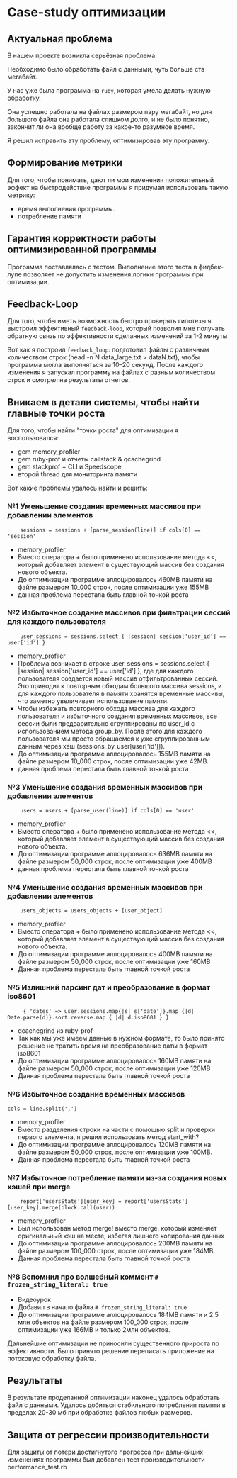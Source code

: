 # Case-study оптимизации

## Актуальная проблема
В нашем проекте возникла серьёзная проблема.

Необходимо было обработать файл с данными, чуть больше ста мегабайт.

У нас уже была программа на `ruby`, которая умела делать нужную обработку.

Она успешно работала на файлах размером пару мегабайт, но для большого файла она работала слишком долго, и не было понятно, закончит ли она вообще работу за какое-то разумное время.

Я решил исправить эту проблему, оптимизировав эту программу.

## Формирование метрики
Для того, чтобы понимать, дают ли мои изменения положительный эффект на быстродействие программы я придумал использовать такую метрику:
* время выполнения программы.
* потребление памяти

## Гарантия корректности работы оптимизированной программы
Программа поставлялась с тестом. Выполнение этого теста в фидбек-лупе позволяет не допустить изменения логики программы при оптимизации.

## Feedback-Loop
Для того, чтобы иметь возможность быстро проверять гипотезы я выстроил эффективный `feedback-loop`, который позволил мне получать обратную связь по эффективности сделанных изменений за 1-2 минуты

Вот как я построил `feedback_loop`: подготовил файлы с различным количеством строк (head -n N data_large.txt > dataN.txt), чтобы программа могла выполняться за 10–20 секунд.
После каждого изменения я запускал программу на файлах с разным количеством строк и смотрел на результаты отчетов.

## Вникаем в детали системы, чтобы найти главные точки роста
Для того, чтобы найти "точки роста" для оптимизации я воспользовался:
- gem memory_profiler
- gem ruby-prof и отчеты callstack & qcachegrind
- gem stackprof + CLI и Speedscope
- второй thread для мониторинга памяти

Вот какие проблемы удалось найти и решить:

### №1 Уменьшение создания временных массивов при добавлении элементов 
```
    sessions = sessions + [parse_session(line)] if cols[0] == 'session'
```
- memory_profiler
- Вместо оператора + было применено использование метода <<, который добавляет элемент в существующий массив без создания нового объекта.
- До оптимизации программе аллоцировалось 460MB памяти на файле размером 10_000 строк, после оптимизации уже 155MB
- данная проблема перестала быть главной точкой роста

### №2 Избыточное создание массивов при фильтрации сессий для каждого пользователя
```
    user_sessions = sessions.select { |session| session['user_id'] == user['id'] }
```
- memory_profiler
- Проблема возникает в строке user_sessions = sessions.select { |session| session['user_id'] == user['id'] }, где для каждого пользователя создается новый массив отфильтрованных сессий. Это приводит к повторным обходам большого массива sessions, и для каждого пользователя в памяти хранятся временные массивы, что заметно увеличивает использование памяти.
- Чтобы избежать повторного обхода массива для каждого пользователя и избыточного создания временных массивов, все сессии были предварительно сгруппированы по user_id с использованием метода group_by. После этого для каждого пользователя мы просто обращаемся к уже сгруппированным данным через хеш (sessions_by_user[user['id']]).
- До оптимизации программе аллоцировалось 155MB памяти на файле размером 10_000 строк, после оптимизации уже 42MB.
- данная проблема перестала быть главной точкой роста

### №3  Уменьшение создания временных массивов при добавлении элементов
```
    users = users + [parse_user(line)] if cols[0] == 'user'
```
- memory_profiler
- Вместо оператора + было применено использование метода <<, который добавляет элемент в существующий массив без создания нового объекта.
- До оптимизации программе аллоцировалось 636MB памяти на файле размером 50_000 строк, после оптимизации уже 400MB
- данная проблема перестала быть главной точкой роста

### №4 Уменьшение создания временных массивов при добавлении элементов
```
    users_objects = users_objects + [user_object]
```
- memory_profiler
- Вместо оператора + было применено использование метода <<, который добавляет элемент в существующий массив без создания нового объекта.
- До оптимизации программе аллоцировалось 400MB памяти на файле размером 50_000 строк, после оптимизации уже 160MB
- Данная проблема перестала быть главной точкой роста

### №5 Излишний парсинг дат и преобразование в формат iso8601
```
     { 'dates' => user.sessions.map{|s| s['date']}.map {|d| Date.parse(d)}.sort.reverse.map { |d| d.iso8601 } }
```
- qcachegrind из ruby-prof
- Так как мы уже имеем данные в нужном формате, то было принято решение не тратить время на преобразование даты в формат iso8601
- До оптимизации программе аллоцировалось 160MB памяти на файле размером 50_000 строк, после оптимизации уже 120MB
- Данная проблема перестала быть главной точкой роста

### №6 Избыточное создание временных массивов
```
cols = line.split(',')
```
- memory_profiler
- Вместо разделения строки на части с помощью split и проверки первого элемента, я решил использовать метод start_with?
- До оптимизации программе аллоцировалось 120MB памяти на файле размером 50_000 строк, после оптимизации уже 100MB.
- Данная проблема перестала быть главной точкой роста

### №7 Избыточное потребление памяти из-за создания новых хэшей при merge
```
    report['usersStats'][user_key] = report['usersStats'][user_key].merge(block.call(user))
```
- memory_profiler
- Был использован метод merge! вместо merge, который изменяет оригинальный хэш на месте, избегая лишнего копирования данных
- До оптимизации программе аллоцировалось 200MB памяти на файле размером 100_000 строк, после оптимизации уже 184MB.
- Данная проблема перестала быть главной точкой роста

### №8 Вспомнил про волшебный коммент `# frozen_string_literal: true`
- Видеоурок
- Добавил в начало файла `# frozen_string_literal: true`
- До оптимизации программе аллоцировалось 184MB памяти и 2.5 млн объектов на файле размером 100_000 строк, после оптимизации уже 166MB и только 2млн объектов.

Дальнейшие оптимизации не приносили существенного прироста по эффективности. Было принято решение переписать приложение на потоковую обработку файла.

## Результаты
В результате проделанной оптимизации наконец удалось обработать файл с данными.
Удалось добиться стабильного потребления памяти в пределах 20-30 мб при обработке файлов любых размеров.

## Защита от регрессии производительности
Для защиты от потери достигнутого прогресса при дальнейших изменениях программы был добавлен тест производительности performance_test.rb




